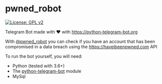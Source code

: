 # pwned_robot

[![License: GPL v2](https://img.shields.io/badge/License-GPL%20v2-blue.svg)](https://www.gnu.org/licenses/old-licenses/gpl-2.0.en.html) 

Telegram Bot made with ❤️ with https://python-telegram-bot.org

With [@pwned_robot](https://t.me/pwned_robot) you can check if you have an account that has been compromised in a data breach using the https://haveibeenpwned.com API

To run the bot yourself, you will need:
- Python (tested with 3.6+)
- The [python-telegram-bot](https://github.com/python-telegram-bot/python-telegram-bot) module
- MySql
